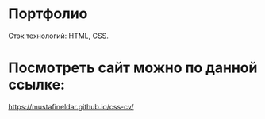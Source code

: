 # Портфолио  
Стэк технологий: HTML, CSS.  

# Посмотреть сайт можно по данной ссылке:  
https://mustafineldar.github.io/css-cv/
